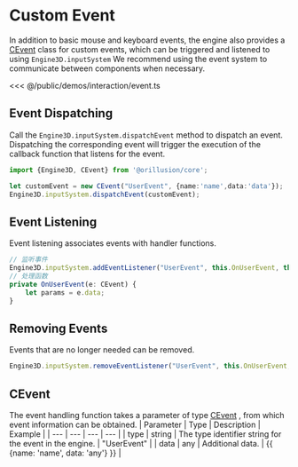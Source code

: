 # Custom Event
In addition to basic mouse and keyboard events, the engine also provides a [CEvent](#cevent) class for custom events, which can be triggered and listened to using `Engine3D.inputSystem` We recommend using the event system to communicate between components when necessary.

<Demo :height="500" src="/demos/interaction/event.ts"></Demo>

<<< @/public/demos/interaction/event.ts

## Event Dispatching
Call the `Engine3D.inputSystem.dispatchEvent` method to dispatch an event. Dispatching the corresponding event will trigger the execution of the callback function that listens for the event.
```ts
import {Engine3D, CEvent} from '@orillusion/core';

let customEvent = new CEvent("UserEvent", {name:'name',data:'data'});
Engine3D.inputSystem.dispatchEvent(customEvent);
```

## Event Listening
Event listening associates events with handler functions.
```ts
// 监听事件
Engine3D.inputSystem.addEventListener("UserEvent", this.OnUserEvent, this);
// 处理函数
private OnUserEvent(e: CEvent) {
    let params = e.data;
}
```

## Removing Events
Events that are no longer needed can be removed.
```ts
Engine3D.inputSystem.removeEventListener("UserEvent", this.OnUserEvent, this);
```

## CEvent
The event handling function takes a parameter of type [CEvent](/api/classes/CEvent) , from which event information can be obtained.
| Parameter	 | Type | Description | Example |
| --- | --- | --- | --- |
| type | string |  The type identifier string for the event in the engine. | "UserEvent" | 
| data | any |  Additional data. | {{ {name: 'name', data: 'any'} }} |